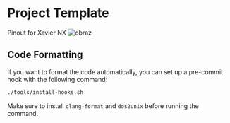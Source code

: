 # Project Template

Pinout for Xavier NX
![obraz](https://github.com/user-attachments/assets/f513f7e6-60c7-41fe-8954-cee7f94da080)


## Code Formatting

If you want to format the code automatically, you can set up a pre-commit hook with the following command:

```bash
./tools/install-hooks.sh
```

Make sure to install `clang-format` and `dos2unix` before running the command.
